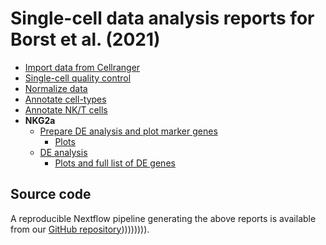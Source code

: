 # Single-cell data analysis reports for Borst et al. (2021)

 * [Import data from Cellranger](01_process_counts.html)
 * [Single-cell quality control](02_filter_data.html)
 * [Normalize data](03_normalize.html)
 * [Annotate cell-types](04_annotate_cell_types.html)
 * [Annotate NK/T cells](05_prepare_adata_nk_t.html)
 * **NKG2a**
    - [Prepare DE analysis and plot marker genes](50_analysis_nkg2a.html)
      - [Plots](50_analysis_nkg2a.zip)
    - [DE analysis](52_analysis_nkg2a_de.html)
      - [Plots and full list of DE genes](52_analysis_nkg2a_de.zip)

## Source code
A reproducible Nextflow pipeline generating
the above reports is available from our [GitHub repository](https://github.com/icbi-lab/borst2021))))))))).

